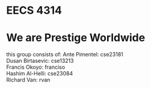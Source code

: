 # EECS 4314
# We are Prestige Worldwide
this group consists of:
Ante Pimentel:     cse23181      
Dusan Birtasevic:  cse13213      
Francis Okoyo:     franciso     
Hashim Al-Helli:   cse23084   
Richard Van:       rvan
